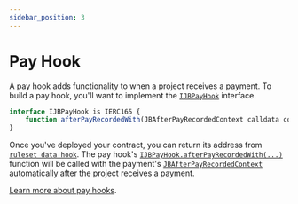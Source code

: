```yaml
---
sidebar_position: 3
---
```


# Pay Hook

A pay hook adds functionality to when a project receives a payment. To build a pay hook, you'll want to implement the [`IJBPayHook`](/docs/v4/api/core/interfaces/IJBPayHook.md) interface. 

```javascript
interface IJBPayHook is IERC165 {
    function afterPayRecordedWith(JBAfterPayRecordedContext calldata context) external payable;
}
```

Once you've deployed your contract, you can return its address from [`ruleset data hook`](/docs/v4/build/hooks/ruleset-data-hook.md). The pay hook's [`IJBPayHook.afterPayRecordedWith(...)`](/docs/v4/api/core/interfaces/IJBPayHook.md#afterpayrecordedwith) function will be called with the payment's [`JBAfterPayRecordedContext`](/docs/v4/api/core/structs/JBAfterPayRecordedContext.md) automatically after the project receives a payment. 

[Learn more about pay hooks](/docs/v4/learn/glossary/pay-hook).
